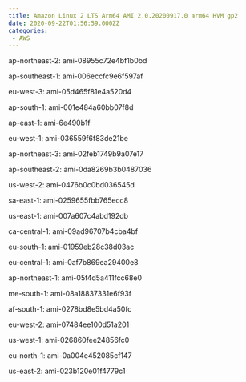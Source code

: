 ```yaml
---
title: Amazon Linux 2 LTS Arm64 AMI 2.0.20200917.0 arm64 HVM gp2
date: 2020-09-22T01:56:59.000ZZ
categories:
 - AWS
---
```


ap-northeast-2: ami-08955c72e4bf1b0bd

ap-southeast-1: ami-006eccfc9e6f597af

eu-west-3: ami-05d465f81e4a520d4

ap-south-1: ami-001e484a60bb07f8d

ap-east-1: ami-6e490b1f

eu-west-1: ami-036559f6f83de21be

ap-northeast-3: ami-02feb1749b9a07e17

ap-southeast-2: ami-0da8269b3b0487036

us-west-2: ami-0476b0c0bd036545d

sa-east-1: ami-0259655fbb765ecc8

us-east-1: ami-007a607c4abd192db

ca-central-1: ami-09ad96707b4cba4bf

eu-south-1: ami-01959eb28c38d03ac

eu-central-1: ami-0af7b869ea29400e8

ap-northeast-1: ami-05f4d5a411fcc68e0

me-south-1: ami-08a18837331e6f93f

af-south-1: ami-0278bd8e5bd4a50fc

eu-west-2: ami-07484ee100d51a201

us-west-1: ami-026860fee24856fc0

eu-north-1: ami-0a004e452085cf147

us-east-2: ami-023b120e01f4779c1


